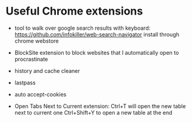 
# Useful Chrome extensions
  
  * tool to walk over google search results with keyboard:
https://github.com/infokiller/web-search-navigator
install through chrome webstore

* BlockSite extension to block websites that I automatically open 
to procrastinate

* history and cache cleaner

* lastpass

* auto accept-cookies

* Open Tabs Next to Current extension:
  Ctrl+T will open the new table next to current one
  Ctrl+Shift+Y to open a new table at the end
